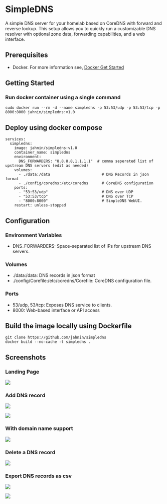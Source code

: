 # SimpleDNS
A simple DNS server for your homelab based on CoreDNS with forward and reverse lookup. 
This setup allows you to quickly run a customizable DNS resolver with optional zone data, forwarding capabilities, and a web interface.

## Prerequisites
- Docker. For more information see, [Docker Get Started](https://www.docker.com/get-started/)


## Getting Started
### Run docker container using a single command
```
sudo docker run --rm -d --name simpledns -p 53:53/udp -p 53:53/tcp -p 8000:8000 jahnin/simpledns:v1.0
```

## Deploy using docker compose
```
services:
  simpledns:
    image: jahnin/simpledns:v1.0
    container_name: simpledns
    environment:
      DNS_FORWARDERS: "8.8.8.8,1.1.1.1"  # comma seperated list of upstream DNS servers (edit as needed)
    volumes:
      - ./data:/data                       # DNS Records in json format
      - ./config/coredns:/etc/coredns      # CoreDNS configuration 
    ports:
      - "53:53/udp"                        # DNS over UDP
      - "53:53/tcp"                        # DNS over TCP
      - "8000:8000"                        # SimpleDNS WebUI. 
    restart: unless-stopped
```

## Configuration
### Environment Variables
- DNS_FORWARDERS: Space-separated list of IPs for upstream DNS servers.

### Volumes
- ./data:/data: DNS records in json format
- ./config/Corefile:/etc/coredns/Corefile: CoreDNS configuration file.

### Ports
- 53/udp, 53/tcp: Exposes DNS service to clients.
- 8000: Web-based interface or API access

## Build the image locally using Dockerfile
```
git clone https://github.com/jahnin/simpledns
docker build --no-cache -t simpledns .
```

## Screenshots
### Landing Page
![](./screenshots/landing-page.png)

### Add DNS record
![](./screenshots/add-1.png)

![](./screenshots/add-2.png)

### With domain name support
![](./screenshots/add-multi-domain.png)

### Delete a DNS record
![](./screenshots/delete.png)

### Export DNS records as csv
![](./screenshots/export.png)

![](./screenshots/csv.png)




